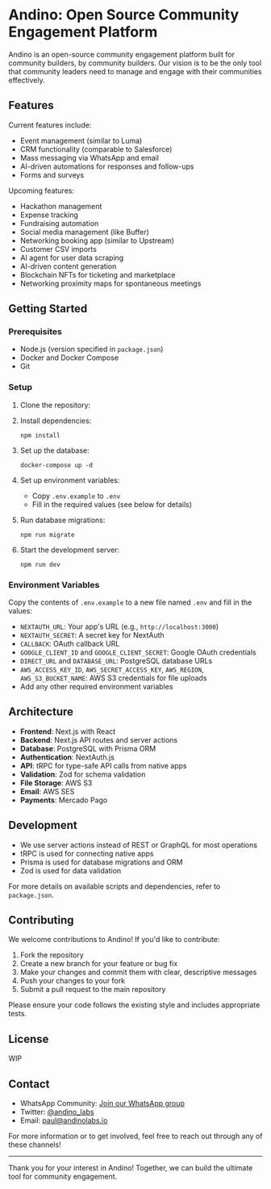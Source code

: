 # Andino: Open Source Community Engagement Platform

Andino is an open-source community engagement platform built for community builders, by community builders. Our vision is to be the only tool that community leaders need to manage and engage with their communities effectively.

## Features

Current features include:

- Event management (similar to Luma)
- CRM functionality (comparable to Salesforce)
- Mass messaging via WhatsApp and email
- AI-driven automations for responses and follow-ups
- Forms and surveys

Upcoming features:

- Hackathon management
- Expense tracking
- Fundraising automation
- Social media management (like Buffer)
- Networking booking app (similar to Upstream)
- Customer CSV imports
- AI agent for user data scraping
- AI-driven content generation
- Blockchain NFTs for ticketing and marketplace
- Networking proximity maps for spontaneous meetings

## Getting Started

### Prerequisites

- Node.js (version specified in `package.json`)
- Docker and Docker Compose
- Git

### Setup

1. Clone the repository:
2. Install dependencies:

   ```
   npm install
   ```

3. Set up the database:

   ```
   docker-compose up -d
   ```

4. Set up environment variables:

   - Copy `.env.example` to `.env`
   - Fill in the required values (see below for details)

5. Run database migrations:

   ```
   npm run migrate
   ```

6. Start the development server:
   ```
   npm run dev
   ```

### Environment Variables

Copy the contents of `.env.example` to a new file named `.env` and fill in the values:

- `NEXTAUTH_URL`: Your app's URL (e.g., `http://localhost:3000`)
- `NEXTAUTH_SECRET`: A secret key for NextAuth
- `CALLBACK`: OAuth callback URL
- `GOOGLE_CLIENT_ID` and `GOOGLE_CLIENT_SECRET`: Google OAuth credentials
- `DIRECT_URL` and `DATABASE_URL`: PostgreSQL database URLs
- `AWS_ACCESS_KEY_ID`, `AWS_SECRET_ACCESS_KEY`, `AWS_REGION`, `AWS_S3_BUCKET_NAME`: AWS S3 credentials for file uploads
- Add any other required environment variables

## Architecture

- **Frontend**: Next.js with React
- **Backend**: Next.js API routes and server actions
- **Database**: PostgreSQL with Prisma ORM
- **Authentication**: NextAuth.js
- **API**: tRPC for type-safe API calls from native apps
- **Validation**: Zod for schema validation
- **File Storage**: AWS S3
- **Email**: AWS SES
- **Payments**: Mercado Pago

## Development

- We use server actions instead of REST or GraphQL for most operations
- tRPC is used for connecting native apps
- Prisma is used for database migrations and ORM
- Zod is used for data validation

For more details on available scripts and dependencies, refer to `package.json`.

## Contributing

We welcome contributions to Andino! If you'd like to contribute:

1. Fork the repository
2. Create a new branch for your feature or bug fix
3. Make your changes and commit them with clear, descriptive messages
4. Push your changes to your fork
5. Submit a pull request to the main repository

Please ensure your code follows the existing style and includes appropriate tests.

## License

WIP

## Contact

- WhatsApp Community: [Join our WhatsApp group](https://chat.whatsapp.com/JAcbw9MnFxqLEhSRLCtDNR)
- Twitter: [@andino_labs](https://x.com/andino_labs)
- Email: [paul@andinolabs.io](mailto:paul@andinolabs.io)

For more information or to get involved, feel free to reach out through any of these channels!

---

Thank you for your interest in Andino! Together, we can build the ultimate tool for community engagement.
